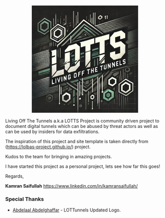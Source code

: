 
<p align="center"><img src="/assets/logo.png"></p>

Living Off The Tunnels a.k.a LOTTS Project is community driven project to document digital tunnels which can be abused by threat actors as well as can be used by insiders for data exfiltrations.

The inspiration of this project and site template is taken directly from (https://lolbas-project.github.io/) project. 

Kudos to the team for bringing in amazing projects.

I have started this project as a personal project, lets see how far this goes! 

Regards,

**Kamran Saifullah**
https://www.linkedin.com/in/kamransaifullah/

### Special Thanks

- [Abdelaal Abdelghaffar](https://www.linkedin.com/in/abdelaal-abdelghaffar/) - LOTTunnels Updated Logo. 

